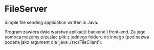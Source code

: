 # FileServer
Simple file sending application written in Java.

Program zawiera dwie warstwy aplikacji: backend i front-end.
Za jego pomoca mozemy przeslac plik z jednego folderu do innego (pod nazwa podana jako argument dla 'java ./src/FileClient').
